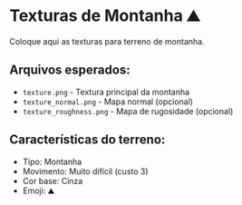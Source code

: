 # Texturas de Montanha ⛰️

Coloque aqui as texturas para terreno de montanha.

## Arquivos esperados:
- `texture.png` - Textura principal da montanha
- `texture_normal.png` - Mapa normal (opcional)
- `texture_roughness.png` - Mapa de rugosidade (opcional)

## Características do terreno:
- Tipo: Montanha
- Movimento: Muito difícil (custo 3)
- Cor base: Cinza
- Emoji: ⛰️